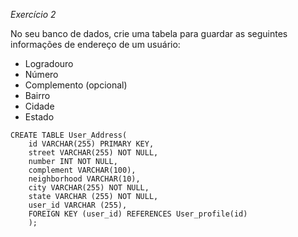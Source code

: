 *Exercício 2*

No seu banco de dados, crie uma tabela para guardar as seguintes informações de endereço de um usuário:

- Logradouro
- Número
- Complemento (opcional)
- Bairro
- Cidade
- Estado

```
CREATE TABLE User_Address(
	id VARCHAR(255) PRIMARY KEY,
    street VARCHAR(255) NOT NULL,
    number INT NOT NULL,
    complement VARCHAR(100),
    neighborhood VARCHAR(10),
    city VARCHAR(255) NOT NULL,
    state VARCHAR (255) NOT NULL,
    user_id VARCHAR (255),
    FOREIGN KEY (user_id) REFERENCES User_profile(id)
    );
```